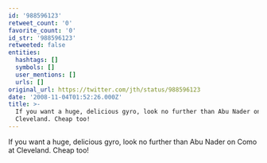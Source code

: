 ```yaml
---
id: '988596123'
retweet_count: '0'
favorite_count: '0'
id_str: '988596123'
retweeted: false
entities:
  hashtags: []
  symbols: []
  user_mentions: []
  urls: []
original_url: https://twitter.com/jth/status/988596123
date: '2008-11-04T01:52:26.000Z'
title: >-
  If you want a huge, delicious gyro, look no further than Abu Nader on Como at
  Cleveland. Cheap too!
---
```


If you want a huge, delicious gyro, look no further than Abu Nader on Como at Cleveland. Cheap too!